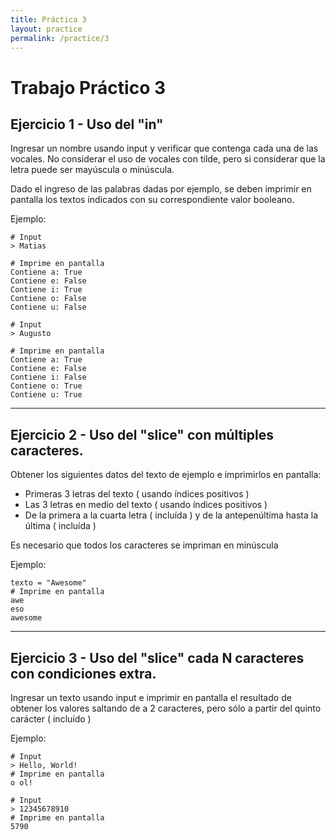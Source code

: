 ```yaml
---
title: Práctica 3
layout: practice
permalink: /practice/3
---
```


# Trabajo Práctico 3

## Ejercicio 1 - Uso del "in"

Ingresar un nombre usando input y verificar que contenga cada una de las vocales.
No considerar el uso de vocales con tilde, pero si considerar que la letra puede ser mayúscula o minúscula.

Dado el ingreso de las palabras dadas por ejemplo, se deben imprimir en pantalla los textos indicados con su correspondiente valor booleano.

Ejemplo: 
```
# Input
> Matias

# Imprime en pantalla
Contiene a: True
Contiene e: False
Contiene i: True
Contiene o: False
Contiene u: False

# Input
> Augusto

# Imprime en pantalla
Contiene a: True
Contiene e: False
Contiene i: False
Contiene o: True
Contiene u: True
```

************************************************** 

## Ejercicio 2 - Uso del "slice" con múltiples caracteres. 
Obtener los siguientes datos del texto de ejemplo e imprimirlos en pantalla:
* Primeras 3 letras del texto ( usando índices positivos )
* Las 3 letras en medio del texto ( usando índices positivos )
* De la primera a la cuarta letra ( incluída ) y de la antepenúltima hasta la última ( incluída )

Es necesario que todos los caracteres se impriman en minúscula

Ejemplo: 
```
texto = "Awesome"
# Imprime en pantalla
awe
eso
awesome
```

************************************************** 

## Ejercicio 3 - Uso del "slice" cada N caracteres con condiciones extra.
Ingresar un texto usando input e imprimir en pantalla el resultado de obtener los valores saltando de a 2 caracteres, pero sólo a partir del quinto carácter ( incluído )

Ejemplo: 
```
# Input
> Hello, World!
# Imprime en pantalla
o ol!

# Input
> 12345678910
# Imprime en pantalla
5790
```

